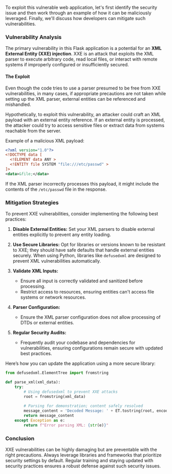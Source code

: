 To exploit this vulnerable web application, let's first identify the security issue and then work through an example of how it can be maliciously leveraged. Finally, we'll discuss how developers can mitigate such vulnerabilities.

### Vulnerability Analysis

The primary vulnerability in this Flask application is a potential for an **XML External Entity (XXE) injection**. XXE is an attack that exploits the XML parser to execute arbitrary code, read local files, or interact with remote systems if improperly configured or insufficiently secured.

#### The Exploit

Even though the code tries to use a parser presumed to be free from XXE vulnerabilities, in many cases, if appropriate precautions are not taken while setting up the XML parser, external entities can be referenced and mishandled. 

Hypothetically, to exploit this vulnerability, an attacker could craft an XML payload with an external entity reference. If an external entity is processed, the attacker could try to access sensitive files or extract data from systems reachable from the server.

Example of a malicious XML payload:
```xml
<?xml version="1.0"?>
<!DOCTYPE data [
  <!ELEMENT data ANY >
  <!ENTITY file SYSTEM "file:///etc/passwd" >
]>
<data>&file;</data>
```

If the XML parser incorrectly processes this payload, it might include the contents of the `/etc/passwd` file in the response.

### Mitigation Strategies

To prevent XXE vulnerabilities, consider implementing the following best practices:

1. **Disable External Entities:**
   Set your XML parsers to disable external entities explicitly to prevent any entity loading.

2. **Use Secure Libraries:**
   Opt for libraries or versions known to be resistant to XXE; they should have safe defaults that handle external entities securely. When using Python, libraries like `defusedxml` are designed to prevent XML vulnerabilities automatically.

3. **Validate XML Inputs:**
   - Ensure all input is correctly validated and sanitized before processing.
   - Restrict access to resources, ensuring entities can't access file systems or network resources.

4. **Parser Configuration:**
   - Ensure the XML parser configuration does not allow processing of DTDs or external entities.
   
5. **Regular Security Audits:**
   - Frequently audit your codebase and dependencies for vulnerabilities, ensuring configurations remain secure with updated best practices.
  
Here’s how you can update the application using a more secure library:

```python
from defusedxml.ElementTree import fromstring

def parse_xml(xml_data):
    try:
        # Using defusedxml to prevent XXE attacks
        root = fromstring(xml_data)
        
        # Parsing for demonstration; content safely resolved
        message_content = 'Decoded Message: ' + ET.tostring(root, encoding='unicode', method='text')
        return message_content
    except Exception as e:
        return f"Error parsing XML: {str(e)}"
```

### Conclusion

XXE vulnerabilities can be highly damaging but are preventable with the right precautions. Always leverage libraries and frameworks that prioritize security settings by default. Regular training and staying updated with security practices ensures a robust defense against such security issues.